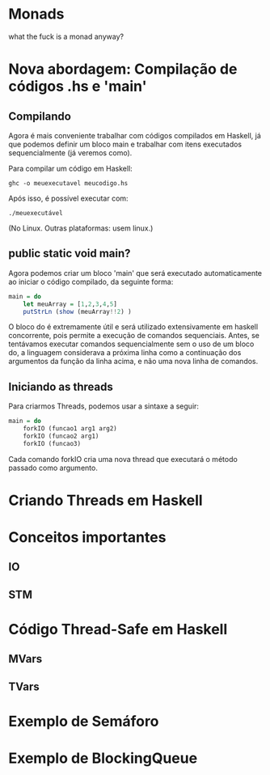 # Monads
what the fuck is a monad anyway?
# Nova abordagem: Compilação de códigos .hs e 'main'
## Compilando
Agora é mais conveniente trabalhar com códigos compilados em Haskell, já que podemos definir um bloco main e trabalhar com itens executados sequencialmente (já veremos como).

Para compilar um código em Haskell:
```
ghc -o meuexecutavel meucodigo.hs
```

Após isso, é possível executar com:
```
./meuexecutável
```
(No Linux. Outras plataformas: usem linux.)

## public static void main?
Agora podemos criar um bloco 'main' que será executado automaticamente ao iniciar o código compilado, da seguinte forma:
```haskell
main = do
    let meuArray = [1,2,3,4,5]
    putStrLn (show (meuArray!!2) )
```
O bloco do é extremamente útil e será utilizado extensivamente em haskell concorrente, pois permite a execução de comandos sequenciais. Antes, se tentávamos executar comandos sequencialmente sem o uso de um bloco do, a linguagem considerava a próxima linha como a continuação dos argumentos da função da linha acima, e não uma nova linha de comandos.

## Iniciando as threads
Para criarmos Threads, podemos usar a sintaxe a seguir:
```haskell
main = do
    forkIO (funcao1 arg1 arg2)
    forkIO (funcao2 arg1)
    forkIO (funcao3)
```

Cada comando forkIO cria uma nova thread que executará o método passado como argumento.

# Criando Threads em Haskell
# Conceitos importantes
## IO
## STM
# Código Thread-Safe em Haskell
## MVars
## TVars
# Exemplo de Semáforo
# Exemplo de BlockingQueue